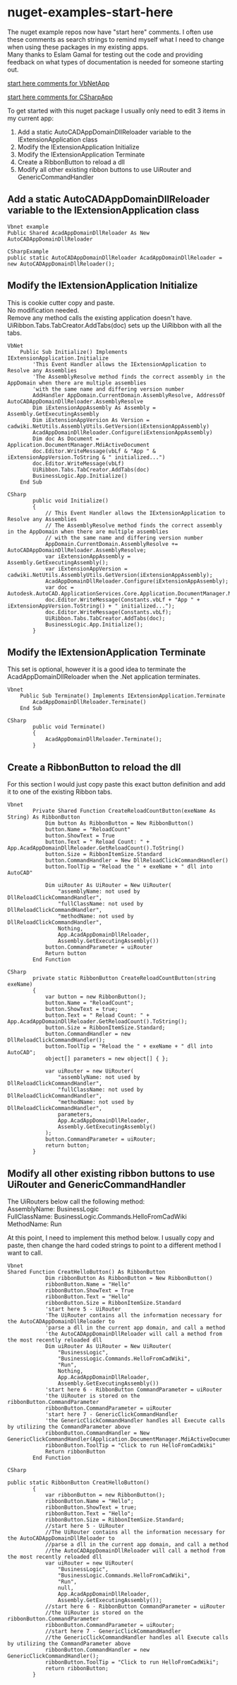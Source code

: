 ﻿# nuget-examples-start-here
The nuget example repos now have "start here" comments.
I often use these comments as search strings to remind myself what I need to change when using these packages in my existing apps.   
Many thanks to Eslam Gamal for testing out the code and providing feedback on what types of documentation is needed for someone starting out.  


[start here comments for VbNetApp](https://github.com/cadwiki/cadwiki-nuget-examples/commit/27085b2417b5d0e57e71c71f137aff897a82de21)

[start here comments for CSharpApp](https://github.com/cadwiki/cadwiki-nuget-examples/commit/d66f7c91145cea82583e9a8164e315dc9a848a5d)

To get started with this nuget package I usually only need to edit 3 items in my current app:   

1. Add a static AutoCADAppDomainDllReloader variable to the IExtensionApplication class 
1. Modify the IExtensionApplication Initialize  
1. Modify the IExtensionApplication Terminate  
1. Create a RibbonButton to reload a dll
1. Modify all other existing ribbon buttons to use UiRouter and GenericCommandHandler

## Add a static AutoCADAppDomainDllReloader variable to the IExtensionApplication class

```
Vbnet example
Public Shared AcadAppDomainDllReloader As New AutoCADAppDomainDllReloader

CSharpExample
public static AutoCADAppDomainDllReloader AcadAppDomainDllReloader = new AutoCADAppDomainDllReloader();
```

## Modify the IExtensionApplication Initialize  
This is cookie cutter copy and paste.  
No modification needed.  
Remove any method calls the existing application doesn't have.  
UiRibbon.Tabs.TabCreator.AddTabs(doc) sets up the UiRibbon with all the tabs.  
```
VbNet
    Public Sub Initialize() Implements IExtensionApplication.Initialize
        'This Event Handler allows the IExtensionApplication to Resolve any Assemblies
        'The AssemblyResolve method finds the correct assembly in the AppDomain when there are multiple assemblies
        'with the same name and differing version number
        AddHandler AppDomain.CurrentDomain.AssemblyResolve, AddressOf AutoCADAppDomainDllReloader.AssemblyResolve
        Dim iExtensionAppAssembly As Assembly = Assembly.GetExecutingAssembly
        Dim iExtensionAppVersion As Version = cadwiki.NetUtils.AssemblyUtils.GetVersion(iExtensionAppAssembly)
        AcadAppDomainDllReloader.Configure(iExtensionAppAssembly)
        Dim doc As Document = Application.DocumentManager.MdiActiveDocument
        doc.Editor.WriteMessage(vbLf & "App " & iExtensionAppVersion.ToString & " initialized...")
        doc.Editor.WriteMessage(vbLf)
        UiRibbon.Tabs.TabCreator.AddTabs(doc)
        BusinessLogic.App.Initialize()
    End Sub

CSharp
        public void Initialize()
        {
            // This Event Handler allows the IExtensionApplication to Resolve any Assemblies
            // The AssemblyResolve method finds the correct assembly in the AppDomain when there are multiple assemblies
            // with the same name and differing version number
            AppDomain.CurrentDomain.AssemblyResolve += AutoCADAppDomainDllReloader.AssemblyResolve;
            var iExtensionAppAssembly = Assembly.GetExecutingAssembly();
            var iExtensionAppVersion = cadwiki.NetUtils.AssemblyUtils.GetVersion(iExtensionAppAssembly);
            AcadAppDomainDllReloader.Configure(iExtensionAppAssembly);
            var doc = Autodesk.AutoCAD.ApplicationServices.Core.Application.DocumentManager.MdiActiveDocument;
            doc.Editor.WriteMessage(Constants.vbLf + "App " + iExtensionAppVersion.ToString() + " initialized...");
            doc.Editor.WriteMessage(Constants.vbLf);
            UiRibbon.Tabs.TabCreator.AddTabs(doc);
            BusinessLogic.App.Initialize();
        }
```

## Modify the IExtensionApplication Terminate  
This set is optional, however it is a good idea to terminate the AcadAppDomainDllReloader when the .Net application terminates.  

```
Vbnet
    Public Sub Terminate() Implements IExtensionApplication.Terminate
        AcadAppDomainDllReloader.Terminate()
    End Sub

CSharp
        public void Terminate()
        {
            AcadAppDomainDllReloader.Terminate();
        }
```

## Create a RibbonButton to reload the dll  
For this section I would just copy paste this exact button definition and add it to one of the existing Ribbon tabs.  
```
Vbnet
        Private Shared Function CreateReloadCountButton(exeName As String) As RibbonButton
            Dim button As RibbonButton = New RibbonButton()
            button.Name = "ReloadCount"
            button.ShowText = True
            button.Text = " Reload Count: " + App.AcadAppDomainDllReloader.GetReloadCount().ToString()
            button.Size = RibbonItemSize.Standard
            button.CommandHandler = New DllReloadClickCommandHandler()
            button.ToolTip = "Reload the " + exeName + " dll into AutoCAD"

            Dim uiRouter As UiRouter = New UiRouter(
                "assemblyName: not used by DllReloadClickCommandHandler",
                "fullClassName: not used by DllReloadClickCommandHandler",
                "methodName: not used by DllReloadClickCommandHandler",
                Nothing,
                App.AcadAppDomainDllReloader,
                Assembly.GetExecutingAssembly())
            button.CommandParameter = uiRouter
            Return button
        End Function
        
CSharp
        private static RibbonButton CreateReloadCountButton(string exeName)
        {
            var button = new RibbonButton();
            button.Name = "ReloadCount";
            button.ShowText = true;
            button.Text = " Reload Count: " + App.AcadAppDomainDllReloader.GetReloadCount().ToString();
            button.Size = RibbonItemSize.Standard;
            button.CommandHandler = new DllReloadClickCommandHandler();
            button.ToolTip = "Reload the " + exeName + " dll into AutoCAD";
            object[] parameters = new object[] { };

            var uiRouter = new UiRouter(
                "assemblyName: not used by DllReloadClickCommandHandler",
                "fullClassName: not used by DllReloadClickCommandHandler",
                "methodName: not used by DllReloadClickCommandHandler", 
                parameters, 
                App.AcadAppDomainDllReloader, 
                Assembly.GetExecutingAssembly()
            );
            button.CommandParameter = uiRouter;
            return button;
        }
```
## Modify all other existing ribbon buttons to use UiRouter and GenericCommandHandler  
The UiRouters below call the following method:  
AssemblyName: BusinessLogic  
FullClassName: BusinessLogic.Commands.HelloFromCadWiki  
MethodName: Run  

At this point, I need to implement this method below. 
I usually copy and paste, then change the hard coded strings to point to a different method I want to call.

```
Vbnet
Shared Function CreatHelloButton() As RibbonButton
            Dim ribbonButton As RibbonButton = New RibbonButton()
            ribbonButton.Name = "Hello"
            ribbonButton.ShowText = True
            ribbonButton.Text = "Hello"
            ribbonButton.Size = RibbonItemSize.Standard
            'start here 5 - UiRouter
            'The UiRouter contains all the information necessary for the AutoCADAppDomainDllReloader to
            'parse a dll in the current app domain, and call a method
            'the AutoCADAppDomainDllReloader will call a method from the most recently reloaded dll
            Dim uiRouter As UiRouter = New UiRouter(
                "BusinessLogic",
                "BusinessLogic.Commands.HelloFromCadWiki",
                "Run",
                Nothing,
                App.AcadAppDomainDllReloader,
                Assembly.GetExecutingAssembly())
            'start here 6 - RibbonButton CommandParameter = uiRouter
            'the UiRouter is stored on the ribbonButton.CommandParameter
            ribbonButton.CommandParameter = uiRouter
            'start here 7 - GenericClickCommandHandler
            'the GenericClickCommandHandler handles all Execute calls by utilizing the CommandParameter above
            ribbonButton.CommandHandler = New GenericClickCommandHandler(Application.DocumentManager.MdiActiveDocument)
            ribbonButton.ToolTip = "Click to run HelloFromCadWiki"
            Return ribbonButton
        End Function

CSharp

public static RibbonButton CreatHelloButton()
        {
            var ribbonButton = new RibbonButton();
            ribbonButton.Name = "Hello";
            ribbonButton.ShowText = true;
            ribbonButton.Text = "Hello";
            ribbonButton.Size = RibbonItemSize.Standard;
            //start here 5 - UiRouter
            //The UiRouter contains all the information necessary for the AutoCADAppDomainDllReloader to
            //parse a dll in the current app domain, and call a method
            //the AutoCADAppDomainDllReloader will call a method from the most recently reloaded dll
            var uiRouter = new UiRouter(
                "BusinessLogic",
                "BusinessLogic.Commands.HelloFromCadWiki", 
                "Run", 
                null, 
                App.AcadAppDomainDllReloader, 
                Assembly.GetExecutingAssembly());
            //start here 6 - RibbonButton CommandParameter = uiRouter
            //the UiRouter is stored on the ribbonButton.CommandParameter
            ribbonButton.CommandParameter = uiRouter;
            //start here 7 - GenericClickCommandHandler
            //the GenericClickCommandHandler handles all Execute calls by utilizing the CommandParameter above
            ribbonButton.CommandHandler = new GenericClickCommandHandler();
            ribbonButton.ToolTip = "Click to run HelloFromCadWiki";
            return ribbonButton;
        }
        
```
